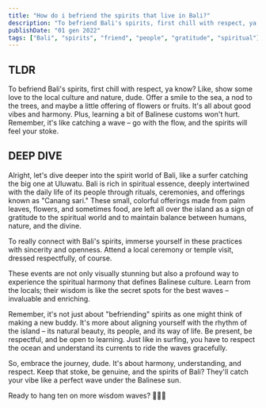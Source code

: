 ```yaml
---
title: "How do i befriend the spirits that live in Bali?"
description: "To befriend Bali's spirits, first chill with respect, ya know? Like, show some love to the local culture and nature, dude."
publishDate: "01 gen 2022"
tags: ["Bali", "spirits", "friend", "people", "gratitude", "spiritual"]
---
```


## TLDR

To befriend Bali's spirits, first chill with respect, ya know? Like, show some love to the local culture and nature, dude. Offer a smile to the sea, a nod to the trees, and maybe a little offering of flowers or fruits. It's all about good vibes and harmony. Plus, learning a bit of Balinese customs won't hurt. Remember, it's like catching a wave – go with the flow, and the spirits will feel your stoke.

## DEEP DIVE

Alright, let's dive deeper into the spirit world of Bali, like a surfer catching the big one at Uluwatu. Bali is rich in spiritual essence, deeply intertwined with the daily life of its people through rituals, ceremonies, and offerings known as "Canang sari." These small, colorful offerings made from palm leaves, flowers, and sometimes food, are left all over the island as a sign of gratitude to the spiritual world and to maintain balance between humans, nature, and the divine.

To really connect with Bali's spirits, immerse yourself in these practices with sincerity and openness. Attend a local ceremony or temple visit, dressed respectfully, of course.

These events are not only visually stunning but also a profound way to experience the spiritual harmony that defines Balinese culture. Learn from the locals; their wisdom is like the secret spots for the best waves – invaluable and enriching.

Remember, it's not just about "befriending" spirits as one might think of making a new buddy. It's more about aligning yourself with the rhythm of the island – its natural beauty, its people, and its way of life. Be present, be respectful, and be open to learning. Just like in surfing, you have to respect the ocean and understand its currents to ride the waves gracefully.

So, embrace the journey, dude. It's about harmony, understanding, and respect. Keep that stoke, be genuine, and the spirits of Bali? They'll catch your vibe like a perfect wave under the Balinese sun.

Ready to hang ten on more wisdom waves? 🏄‍♂️🌺
